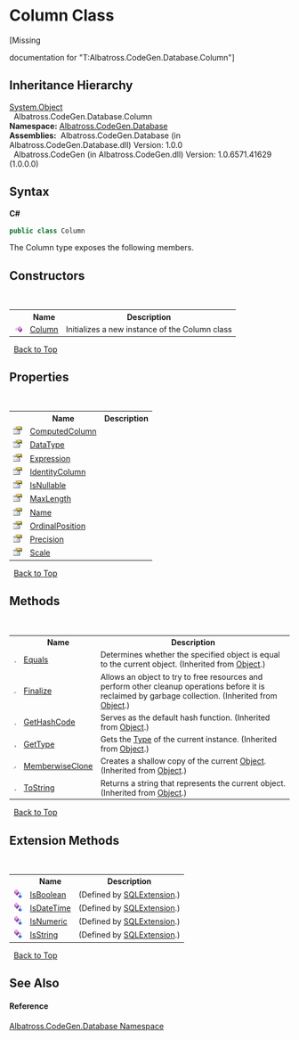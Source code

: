 # Column Class
 

\[Missing <summary> documentation for "T:Albatross.CodeGen.Database.Column"\]


## Inheritance Hierarchy
<a href="http://msdn2.microsoft.com/en-us/library/e5kfa45b" target="_blank">System.Object</a><br />&nbsp;&nbsp;Albatross.CodeGen.Database.Column<br />
**Namespace:**&nbsp;<a href="bdf46154-2f7c-d3c3-6413-8c6484d341a9">Albatross.CodeGen.Database</a><br />**Assemblies:**&nbsp;&nbsp;Albatross.CodeGen.Database (in Albatross.CodeGen.Database.dll) Version: 1.0.0<br />&nbsp;&nbsp;Albatross.CodeGen (in Albatross.CodeGen.dll) Version: 1.0.6571.41629 (1.0.0.0)<br />

## Syntax

**C#**<br />
``` C#
public class Column
```

The Column type exposes the following members.


## Constructors
&nbsp;<table><tr><th></th><th>Name</th><th>Description</th></tr><tr><td>![Public method](media/pubmethod.gif "Public method")</td><td><a href="83f37d6f-3b8f-041b-4778-7a9f086744ce">Column</a></td><td>
Initializes a new instance of the Column class</td></tr></table>&nbsp;
<a href="#column-class">Back to Top</a>

## Properties
&nbsp;<table><tr><th></th><th>Name</th><th>Description</th></tr><tr><td>![Public property](media/pubproperty.gif "Public property")</td><td><a href="8a9f08b9-6e75-745d-f5be-4db702c5a694">ComputedColumn</a></td><td /></tr><tr><td>![Public property](media/pubproperty.gif "Public property")</td><td><a href="cd75f306-08cd-48c2-8b49-63ebbfc51a88">DataType</a></td><td /></tr><tr><td>![Public property](media/pubproperty.gif "Public property")</td><td><a href="ce9b9db7-a833-805a-8e7e-378ff51debf0">Expression</a></td><td /></tr><tr><td>![Public property](media/pubproperty.gif "Public property")</td><td><a href="c5890afa-d51a-d1b2-628e-9146c1a47c0f">IdentityColumn</a></td><td /></tr><tr><td>![Public property](media/pubproperty.gif "Public property")</td><td><a href="8573cc21-ed97-ebce-bf39-3bb3562ed002">IsNullable</a></td><td /></tr><tr><td>![Public property](media/pubproperty.gif "Public property")</td><td><a href="ca055269-0686-a0a8-f1c0-73c01e029923">MaxLength</a></td><td /></tr><tr><td>![Public property](media/pubproperty.gif "Public property")</td><td><a href="ea76ef52-ab35-c57c-d1a9-cc7287629ca7">Name</a></td><td /></tr><tr><td>![Public property](media/pubproperty.gif "Public property")</td><td><a href="e57a6610-bd5a-c840-f788-016dc1242efb">OrdinalPosition</a></td><td /></tr><tr><td>![Public property](media/pubproperty.gif "Public property")</td><td><a href="55420060-091b-5483-0328-55dc768bd510">Precision</a></td><td /></tr><tr><td>![Public property](media/pubproperty.gif "Public property")</td><td><a href="a655271a-6854-78bc-8cc0-d9612befe52a">Scale</a></td><td /></tr></table>&nbsp;
<a href="#column-class">Back to Top</a>

## Methods
&nbsp;<table><tr><th></th><th>Name</th><th>Description</th></tr><tr><td>![Public method](media/pubmethod.gif "Public method")</td><td><a href="http://msdn2.microsoft.com/en-us/library/bsc2ak47" target="_blank">Equals</a></td><td>
Determines whether the specified object is equal to the current object.
 (Inherited from <a href="http://msdn2.microsoft.com/en-us/library/e5kfa45b" target="_blank">Object</a>.)</td></tr><tr><td>![Protected method](media/protmethod.gif "Protected method")</td><td><a href="http://msdn2.microsoft.com/en-us/library/4k87zsw7" target="_blank">Finalize</a></td><td>
Allows an object to try to free resources and perform other cleanup operations before it is reclaimed by garbage collection.
 (Inherited from <a href="http://msdn2.microsoft.com/en-us/library/e5kfa45b" target="_blank">Object</a>.)</td></tr><tr><td>![Public method](media/pubmethod.gif "Public method")</td><td><a href="http://msdn2.microsoft.com/en-us/library/zdee4b3y" target="_blank">GetHashCode</a></td><td>
Serves as the default hash function.
 (Inherited from <a href="http://msdn2.microsoft.com/en-us/library/e5kfa45b" target="_blank">Object</a>.)</td></tr><tr><td>![Public method](media/pubmethod.gif "Public method")</td><td><a href="http://msdn2.microsoft.com/en-us/library/dfwy45w9" target="_blank">GetType</a></td><td>
Gets the <a href="http://msdn2.microsoft.com/en-us/library/42892f65" target="_blank">Type</a> of the current instance.
 (Inherited from <a href="http://msdn2.microsoft.com/en-us/library/e5kfa45b" target="_blank">Object</a>.)</td></tr><tr><td>![Protected method](media/protmethod.gif "Protected method")</td><td><a href="http://msdn2.microsoft.com/en-us/library/57ctke0a" target="_blank">MemberwiseClone</a></td><td>
Creates a shallow copy of the current <a href="http://msdn2.microsoft.com/en-us/library/e5kfa45b" target="_blank">Object</a>.
 (Inherited from <a href="http://msdn2.microsoft.com/en-us/library/e5kfa45b" target="_blank">Object</a>.)</td></tr><tr><td>![Public method](media/pubmethod.gif "Public method")</td><td><a href="http://msdn2.microsoft.com/en-us/library/7bxwbwt2" target="_blank">ToString</a></td><td>
Returns a string that represents the current object.
 (Inherited from <a href="http://msdn2.microsoft.com/en-us/library/e5kfa45b" target="_blank">Object</a>.)</td></tr></table>&nbsp;
<a href="#column-class">Back to Top</a>

## Extension Methods
&nbsp;<table><tr><th></th><th>Name</th><th>Description</th></tr><tr><td>![Public Extension Method](media/pubextension.gif "Public Extension Method")</td><td><a href="fd97d89c-11bd-ad98-2e9a-c6b1bbdc35df">IsBoolean</a></td><td> (Defined by <a href="ba0cb006-d4ad-9e2d-d48f-236e0025e7bb">SQLExtension</a>.)</td></tr><tr><td>![Public Extension Method](media/pubextension.gif "Public Extension Method")</td><td><a href="6badb310-d34f-5e1f-b9bb-aa5c6af02622">IsDateTime</a></td><td> (Defined by <a href="ba0cb006-d4ad-9e2d-d48f-236e0025e7bb">SQLExtension</a>.)</td></tr><tr><td>![Public Extension Method](media/pubextension.gif "Public Extension Method")</td><td><a href="d6297595-d884-22e3-5642-5692397b627a">IsNumeric</a></td><td> (Defined by <a href="ba0cb006-d4ad-9e2d-d48f-236e0025e7bb">SQLExtension</a>.)</td></tr><tr><td>![Public Extension Method](media/pubextension.gif "Public Extension Method")</td><td><a href="148eae9d-0355-211e-6e25-53c2b4626b5f">IsString</a></td><td> (Defined by <a href="ba0cb006-d4ad-9e2d-d48f-236e0025e7bb">SQLExtension</a>.)</td></tr></table>&nbsp;
<a href="#column-class">Back to Top</a>

## See Also


#### Reference
<a href="bdf46154-2f7c-d3c3-6413-8c6484d341a9">Albatross.CodeGen.Database Namespace</a><br />